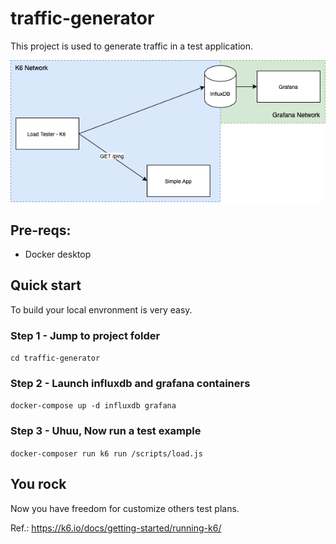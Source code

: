 # traffic-generator

This project is used to generate traffic in a test application.

![diagram](./assets/diagram.png)

## Pre-reqs:

- Docker desktop

## Quick start

To build your local envronment is very easy.

### Step 1 - Jump to project folder

```cd traffic-generator```

### Step 2 - Launch influxdb and grafana containers

```docker-compose up -d influxdb grafana```

### Step 3 - Uhuu, Now run a test example

```docker-composer run k6 run /scripts/load.js```

## You rock

Now you have freedom for customize others test plans.

Ref.: https://k6.io/docs/getting-started/running-k6/ 